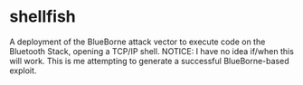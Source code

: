 # shellfish
A deployment of the BlueBorne attack vector to execute code on the Bluetooth Stack, opening a TCP/IP shell.
NOTICE: I have no idea if/when this will work. This is me attempting to generate a successful BlueBorne-based exploit. 
